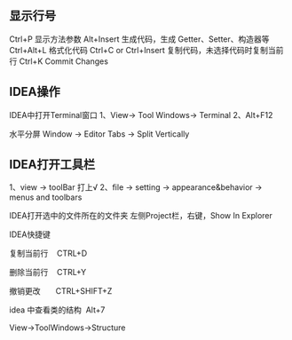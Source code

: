 ## 显示行号

Ctrl+P 显示方法参数
Alt+Insert 生成代码，生成 Getter、Setter、构造器等
Ctrl+Alt+L 格式化代码
Ctrl+C or Ctrl+Insert 复制代码，未选择代码时复制当前行
Ctrl+K  Commit Changes

## IDEA操作

IDEA中打开Terminal窗口 
1、View→ Tool Windows→ Terminal
2、Alt+F12

水平分屏
Window → Editor Tabs → Split Vertically

## IDEA打开工具栏

1、view → toolBar 打上√
2、file -> setting -> appearance&behavior -> menus and toolbars

IDEA打开选中的文件所在的文件夹
左侧Project栏，右键，Show In Explorer

IDEA快捷键

复制当前行    CTRL+D

删除当前行    CTRL+Y

撤销更改       CTRL+SHIFT+Z

idea 中查看类的结构  Alt+7

View→ToolWindows→Structure




